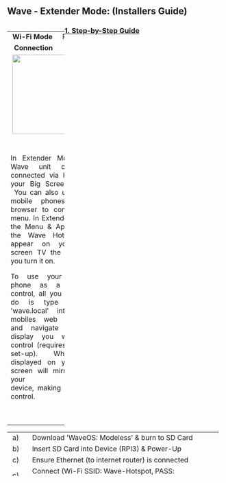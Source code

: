 <h2 id="mcetoc_1cbbra1cc2"><strong>Wave - Extender Mode: (Installers&nbsp;Guide)</strong></h2>
<table style="width: 134px; float: left;">
<tbody>
<tr>
<td style="width: 10px; text-align: center;"><strong>Wi-Fi</strong>&nbsp;<strong>Mode</strong></td>
<td style="width: 10px; text-align: center;">Receiver</td>
</tr>
<tr>
<td style="width: 10px; text-align: center;">&nbsp;<strong>Connection</strong></td>
<td style="width: 10px; text-align: center;">HDMI</td>
</tr>
<tr style="text-align: center;">
<td style="width: 20px;" colspan="2">&nbsp;<img src="https://thumb.ibb.co/iw6i2S/mode_2.png" width="185" /></td>
</tr>
<tr style="text-align: center;">
<td style="width: 20px; text-align: justify;" colspan="2">&nbsp;
<p>In Extender Mode the Wave unit can be connected via HDMI to your Big Screen TV -&nbsp;You can also use your mobile phones web-browser&nbsp;to control the menu.&nbsp;In Extender Mode the&nbsp;Menu &amp; Apps from the Wave Hotspot to appear on your big screen TV the moment you turn it on.</p>
<p>To use your mobile phone as a remote control, all you need to do is type 'wave'/ 'wave.local' into your mobiles web browser and navigate to the display you want to control (requires further set-up). What is displayed on&nbsp;your big screen will mirror onto your mobile device,&nbsp;making it easier control.&nbsp;</p>
<p>&nbsp;</p>
</td>
</tr>
</tbody>
</table>
<h3 id="mcetoc_1cbbregpq4"><!-- pagebreak --></h3>
<h3><span style="text-decoration: underline;"><strong>1.&nbsp;Step-by-Step Guide</strong></span></h3>
<table style="height: 103px; width: 494px;">
<tbody>
<tr>
<td style="width: 35px;">&nbsp;a)</td>
<td style="width: 445px;">Download 'WaveOS: Modeless' &amp; burn to SD Card</td>
</tr>
<tr>
<td style="width: 35px;">&nbsp;b)</td>
<td style="width: 445px;">Insert SD Card into Device (RPI3) &amp; Power-Up</td>
</tr>
<tr>
<td style="width: 35px;">&nbsp;c)</td>
<td style="width: 445px;">Ensure Ethernet (to internet&nbsp;router) is connected</td>
</tr>
<tr>
<td style="width: 35px;">&nbsp;c)</td>
<td style="width: 445px;">Connect (Wi-Fi SSID: Wave-Hotspot,&nbsp;PASS: makeitwave)</td>
</tr>
<tr>
<td style="width: 35px;">&nbsp;d)</td>
<td style="width: 445px;">Enter 'xx.xx.xx.11' into web-browser to see Menu</td>
</tr>
<tr>
<td style="width: 35px;">&nbsp;e)</td>
<td style="width: 445px;">Select 'Extender-Mode' to begin. Install takes&nbsp;&gt;1 hour</td>
</tr>
</tbody>
</table>
<p>&nbsp;</p>
